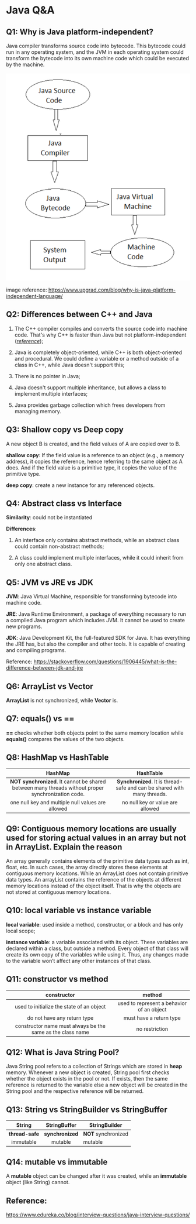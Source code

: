 # Java Q&A

## Q1: Why is Java platform-independent?

Java compiler transforms source code into bytecode. This bytecode could run in any operating system, and the JVM in each
operating system could transform the bytecode into its own machine code which could be executed by the machine.

![](images/platform-independent.png)

image reference: https://www.upgrad.com/blog/why-is-java-platform-independent-language/

## Q2: Differences between C++ and Java

1. The C++ compiler compiles and converts the source code into machine code. That's why C++ is faster than Java but not
   platform-independent ([*reference*](https://www.geeksforgeeks.org/similarities-and-difference-between-java-and-c/));

2. Java is completely object-oriented, while C++ is both object-oriented and procedural. We could define a variable or a
   method outside of a class in C++, while Java doesn't support this;

3. There is no pointer in Java;

4. Java doesn't support multiple inheritance, but allows a class to implement multiple interfaces;

5. Java provides garbage collection which frees developers from managing memory.

## Q3: Shallow copy vs Deep copy

A new object B is created, and the field values of A are copied over to B.

**shallow copy**: If the field value is a reference to an object (e.g., a memory address), it copies the reference,
hence referring to the same object as A does. And if the field value is a primitive type, it copies the value of the
primitive type.

**deep copy**: create a new instance for any referenced objects.

## Q4: Abstract class vs Interface

**Similarity**: could not be instantiated

**Differences**:

1. An interface only contains abstract methods, while an abstract class could contain non-abstract methods;

2. A class could implement multiple interfaces, while it could inherit from only one abstract class.

## Q5: JVM vs JRE vs JDK

**JVM**: Java Virtual Machine, responsible for transforming bytecode into machine code.

**JRE**: Java Runtime Environment, a package of everything necessary to run a compiled Java program which includes JVM.
It cannot be used to create new programs.

**JDK**: Java Development Kit, the full-featured SDK for Java. It has everything the JRE has, but also the compiler and
other tools. It is capable of creating and compiling programs.

Reference: https://stackoverflow.com/questions/1906445/what-is-the-difference-between-jdk-and-jre

## Q6: ArrayList vs Vector

**ArrayList** is not synchronized, while **Vector** is.

## Q7: equals() vs ==

**==** checks whether both objects point to the same memory location while **equals()** compares the values of the two
objects.

## Q8: HashMap vs HashTable

|                                               HashMap                                               |                                HashTable                                 |
|:---------------------------------------------------------------------------------------------------:|:------------------------------------------------------------------------:|
| **NOT synchronized**. It cannot be shared between many threads without proper synchronization code. | **Synchronized**. It is thread-safe and can be shared with many threads. |
|                          one null key and multiple null values are allowed                          |                     no null key or value are allowed                     |

## Q9: Contiguous memory locations are usually used for storing actual values in an array but not in ArrayList. Explain the reason

An array generally contains elements of the primitive data types such as int, float, etc. In such cases, the array
directly stores these elements at contiguous memory locations. While an ArrayList does not contain primitive data types.
An arrayList contains the reference of the objects at different memory locations instead of the object itself. That is
why the objects are not stored at contiguous memory locations.

## Q10: local variable vs instance variable

**local variable**: used inside a method, constructor, or a block and has only local scope;

**instance variable**: a variable associated with its object. These variables are declared within a class, but outside a
method. Every object of that class will create its own copy of the variables while using it. Thus, any changes made to
the variable won’t affect any other instances of that class.

## Q11: constructor vs method

|                                            constructor                                             |                  method                   |
|:--------------------------------------------------------------------------------------------------:|:-----------------------------------------:|
|                             used to initialize the state of an object                              | used to represent a behavior of an object |
|                                    do not have any return type                                     |          must have a return type          |
|            constructor name must always be the same as the class name                              |              no restriction               |

## Q12: What is Java String Pool?

Java String pool refers to a collection of Strings which are stored in **heap** memory. Whenever a new object is created, String pool first checks whether the object exists in the pool or not. If exists, then the same reference is returned to the variable else a new object will be created in the String pool and the respective reference will be returned.

## Q13: String vs StringBuilder vs StringBuffer

|     String      |   StringBuffer   | StringBuilder        |
|:---------------:|:----------------:|----------------------|
| **thread-safe** | **synchronized** | **NOT** synchronized |
|    immutable    |     mutable      | mutable              |

## Q14: mutable vs immutable

A **mutable** object can be changed after it was created, while an **immutable** object (like String) cannot.

## Reference: 
https://www.edureka.co/blog/interview-questions/java-interview-questions/
